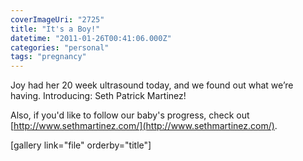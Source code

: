 ```yaml
---
coverImageUri: "2725"
title: "It's a Boy!"
datetime: "2011-01-26T00:41:06.000Z"
categories: "personal"
tags: "pregnancy"
---
```


Joy had her 20 week ultrasound today, and we found out what we’re having. Introducing: Seth Patrick Martinez!

Also, if you'd like to follow our baby's progress, check out [http://www.sethmartinez.com/](http://www.sethmartinez.com/).

\[gallery link="file" orderby="title"\]
